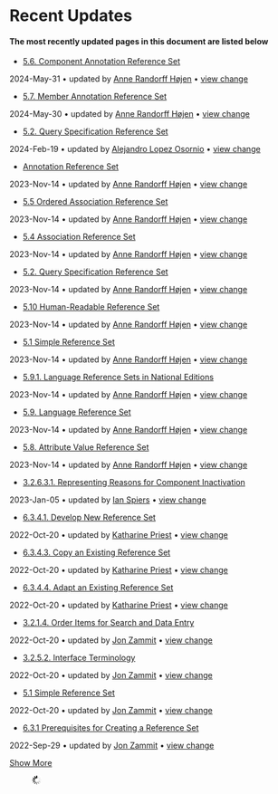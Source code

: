 # Recent Updates

#### The most recently updated pages in this document are listed below

  * [5.6. Component Annotation Reference Set](5.6.-Component-Annotation-Reference-Set_212339755.html "Reference Sets Practical Guide")

2024-May-31 • updated by [Anne Randorff Højen](/display/~ahojen) • [view change](/pages/diffpagesbyversion.action?pageId=212339755&selectedPageVersions=4&selectedPageVersions=3)

  * [5.7. Member Annotation Reference Set](5.7.-Member-Annotation-Reference-Set_212339758.html "Reference Sets Practical Guide")

2024-May-30 • updated by [Anne Randorff Højen](/display/~ahojen) • [view change](/pages/diffpagesbyversion.action?pageId=212339758&selectedPageVersions=4&selectedPageVersions=3)

  * [5.2. Query Specification Reference Set](5.2.-Query-Specification-Reference-Set_35985685.html "Reference Sets Practical Guide")

2024-Feb-19 • updated by [Alejandro Lopez Osornio](/display/~alopez) • [view change](/pages/diffpagesbyversion.action?pageId=35985685&selectedPageVersions=31&selectedPageVersions=30)

  * [Annotation Reference Set](Annotation-Reference-Set_35985674.html "Reference Sets Practical Guide")

2023-Nov-14 • updated by [Anne Randorff Højen](/display/~ahojen) • [view change](/pages/diffpagesbyversion.action?pageId=35985674&selectedPageVersions=31&selectedPageVersions=30)

  * [5.5 Ordered Association Reference Set](5.5-Ordered-Association-Reference-Set_45527036.html "Reference Sets Practical Guide")

2023-Nov-14 • updated by [Anne Randorff Højen](/display/~ahojen) • [view change](/pages/diffpagesbyversion.action?pageId=45527036&selectedPageVersions=24&selectedPageVersions=23)

  * [5.4 Association Reference Set](5.4-Association-Reference-Set_35985671.html "Reference Sets Practical Guide")

2023-Nov-14 • updated by [Anne Randorff Højen](/display/~ahojen) • [view change](/pages/diffpagesbyversion.action?pageId=35985671&selectedPageVersions=28&selectedPageVersions=27)

  * [5.2. Query Specification Reference Set](5.2.-Query-Specification-Reference-Set_225053753.html "Reference Sets Practical Guide")

2023-Nov-14 • updated by [Anne Randorff Højen](/display/~ahojen) • [view change](/pages/diffpagesbyversion.action?pageId=35985685&selectedPageVersions=16&selectedPageVersions=15)

  * [5.10 Human-Readable Reference Set](5.10-Human-Readable-Reference-Set_35985676.html "Reference Sets Practical Guide")

2023-Nov-14 • updated by [Anne Randorff Højen](/display/~ahojen) • [view change](/pages/diffpagesbyversion.action?pageId=35985676&selectedPageVersions=32&selectedPageVersions=31)

  * [5.1 Simple Reference Set](5.1-Simple-Reference-Set_35985677.html "Reference Sets Practical Guide")

2023-Nov-14 • updated by [Anne Randorff Højen](/display/~ahojen) • [view change](/pages/diffpagesbyversion.action?pageId=35985677&selectedPageVersions=12&selectedPageVersions=11)

  * [5.9.1. Language Reference Sets in National Editions](5.9.1.-Language-Reference-Sets-in-National-Editions_35985697.html "Reference Sets Practical Guide")

2023-Nov-14 • updated by [Anne Randorff Højen](/display/~ahojen) • [view change](/pages/diffpagesbyversion.action?pageId=35985697&selectedPageVersions=27&selectedPageVersions=26)

  * [5.9. Language Reference Set](5.9.-Language-Reference-Set_35985689.html "Reference Sets Practical Guide")

2023-Nov-14 • updated by [Anne Randorff Højen](/display/~ahojen) • [view change](/pages/diffpagesbyversion.action?pageId=35985689&selectedPageVersions=30&selectedPageVersions=29)

  * [5.8. Attribute Value Reference Set](5.8.-Attribute-Value-Reference-Set_35985702.html "Reference Sets Practical Guide")

2023-Nov-14 • updated by [Anne Randorff Højen](/display/~ahojen) • [view change](/pages/diffpagesbyversion.action?pageId=35985702&selectedPageVersions=32&selectedPageVersions=31)

  * [3.2.6.3.1. Representing Reasons for Component Inactivation](3.2.6.3.1.-Representing-Reasons-for-Component-Inactivation_35985652.html "Reference Sets Practical Guide")

2023-Jan-05 • updated by [Ian Spiers](/display/~ispiers) • [view change](/pages/diffpagesbyversion.action?pageId=35985652&selectedPageVersions=7&selectedPageVersions=6)

  * [6.3.4.1. Develop New Reference Set](6.3.4.1.-Develop-New-Reference-Set_35985754.html "Reference Sets Practical Guide")

2022-Oct-20 • updated by [Katharine Priest](/display/~kpriest) • [view change](/pages/diffpagesbyversion.action?pageId=35985754&selectedPageVersions=13&selectedPageVersions=12)

  * [6.3.4.3. Copy an Existing Reference Set](6.3.4.3.-Copy-an-Existing-Reference-Set_35985752.html "Reference Sets Practical Guide")

2022-Oct-20 • updated by [Katharine Priest](/display/~kpriest) • [view change](/pages/diffpagesbyversion.action?pageId=35985752&selectedPageVersions=12&selectedPageVersions=11)

  * [6.3.4.4. Adapt an Existing Reference Set](6.3.4.4.-Adapt-an-Existing-Reference-Set_35985748.html "Reference Sets Practical Guide")

2022-Oct-20 • updated by [Katharine Priest](/display/~kpriest) • [view change](/pages/diffpagesbyversion.action?pageId=35985748&selectedPageVersions=11&selectedPageVersions=10)

  * [3.2.1.4. Order Items for Search and Data Entry](3.2.1.4.-Order-Items-for-Search-and-Data-Entry_35985577.html "Reference Sets Practical Guide")

2022-Oct-20 • updated by [Jon Zammit](/display/~jzammit) • [view change](/pages/diffpagesbyversion.action?pageId=35985577&selectedPageVersions=9&selectedPageVersions=8)

  * [3.2.5.2. Interface Terminology](3.2.5.2.-Interface-Terminology_35985663.html "Reference Sets Practical Guide")

2022-Oct-20 • updated by [Jon Zammit](/display/~jzammit) • [view change](/pages/diffpagesbyversion.action?pageId=35985663&selectedPageVersions=10&selectedPageVersions=9)

  * [5.1 Simple Reference Set](5.1-Simple-Reference-Set_212339799.html "Reference Sets Practical Guide")

2022-Oct-20 • updated by [Jon Zammit](/display/~jzammit) • [view change](/pages/diffpagesbyversion.action?pageId=35985677&selectedPageVersions=11&selectedPageVersions=10)

  * [6.3.1 Prerequisites for Creating a Reference Set](6.3.1-Prerequisites-for-Creating-a-Reference-Set_35985735.html "Reference Sets Practical Guide")

2022-Sep-29 • updated by [Jon Zammit](/display/~jzammit) • [view change](/pages/diffpagesbyversion.action?pageId=35985735&selectedPageVersions=10&selectedPageVersions=9)

[Show More](/plugins/recently-updated/changes.action?theme=concise&pageSize=20&startIndex=20&searchToken=1771055&spaceKeys=DOCRFSPG&contentType=page)

<figure><img src="images/wait.gif" alt="Please wait" title=""></figure>

